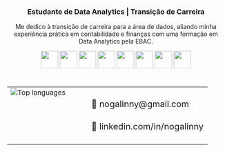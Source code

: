 <div align="center">
  <h3>Estudante de Data Analytics | Transição de Carreira</h3>
  <p>Me dedico à transição de carreira para a área de dados, aliando minha experiência prática em contabilidade e finanças com uma formação em Data Analytics pela EBAC.</p>
</div>

<p align="center">
  <img src="https://cdn.jsdelivr.net/gh/devicons/devicon/icons/python/python-original.svg" width="40" height="40"/>
  <img src="https://cdn.jsdelivr.net/gh/devicons/devicon/icons/sqlite/sqlite-original.svg" width="40" height="40"/>
  <img src="https://cdn.jsdelivr.net/gh/devicons/devicon/icons/mysql/mysql-original.svg" width="40" height="40"/>
  <img src="https://cdn.jsdelivr.net/gh/devicons/devicon/icons/pandas/pandas-original.svg" width="40" height="40"/>
  <img src="https://cdn.jsdelivr.net/gh/devicons/devicon/icons/numpy/numpy-original.svg" width="40" height="40"/>
  <img src="https://cdn.jsdelivr.net/gh/devicons/devicon/icons/jupyter/jupyter-original.svg" width="40" height="40"/>
  <img src="https://cdn.jsdelivr.net/gh/devicons/devicon/icons/github/github-original.svg" width="40" height="40"/>
  <img src="https://cdn.jsdelivr.net/gh/devicons/devicon/icons/linux/linux-original.svg" width="40" height="40"/>
</p>
</p>

<table align="center" style="margin-top: 40px;">
  <tr>
    <td valign="top" style="padding-right: 50px;">
      <img src="https://github-readme-stats.vercel.app/api/top-langs/?username=nogalinny&layout=compact&langs_count=100&theme=dark" alt="Top languages" />
    </td>
    <td valign="middle" style="font-size: 20px; line-height: 1.6; white-space: nowrap;">
      <p>📧 <a href="mailto:nogalinny@gmail.com" style="text-decoration:none; color: inherit;">nogalinny@gmail.com</a></p>
      <p>🔗 <a href="https://www.linkedin.com/in/nogalinny/" target="_blank" style="text-decoration:none; color: inherit;">linkedin.com/in/nogalinny</a></p>
    </td>
  </tr>
</table>
